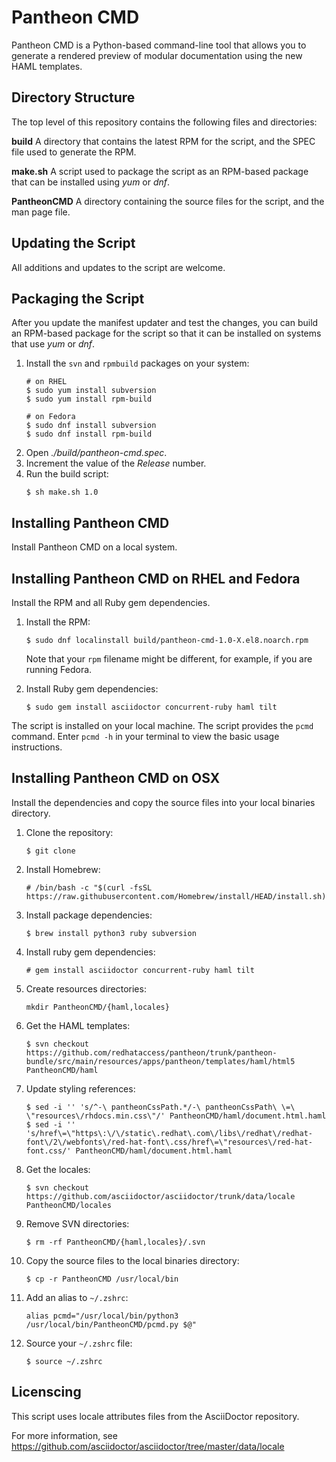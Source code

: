 # Pantheon CMD

Pantheon CMD is a Python-based command-line tool that allows you to generate a rendered preview of modular documentation using the new HAML templates.

## Directory Structure

The top level of this repository contains the following files and directories:

**build**
A directory that contains the latest RPM for the script, and the SPEC file used to generate the RPM.

**make.sh**
A script used to package the script as an RPM-based package that can be installed using *yum* or *dnf*.

**PantheonCMD**
A directory containing the source files for the script, and the man page file.

## Updating the Script
All additions and updates to the script are welcome.

## Packaging the Script
After you update the manifest updater and test the changes, you can build an RPM-based package for the script so that it can be installed on systems that use *yum* or *dnf*.

1. Install the `svn` and `rpmbuild` packages on your system:
   ```shell
   # on RHEL
   $ sudo yum install subversion
   $ sudo yum install rpm-build

   # on Fedora
   $ sudo dnf install subversion
   $ sudo dnf install rpm-build
   ```  
2. Open *./build/pantheon-cmd.spec*.
3. Increment the value of the *Release* number.
4. Run the build script:
   ```shell
   $ sh make.sh 1.0
   ```

## Installing Pantheon CMD

Install Pantheon CMD on a local system.

## Installing Pantheon CMD on RHEL and Fedora

Install the RPM and all Ruby gem dependencies.

1. Install the RPM:
   ```shell
   $ sudo dnf localinstall build/pantheon-cmd-1.0-X.el8.noarch.rpm
   ```
   Note that your `rpm` filename might be different, for example, if you are running Fedora.
   
2. Install Ruby gem dependencies:
   ```shell
   $ sudo gem install asciidoctor concurrent-ruby haml tilt
   ```

The script is installed on your local machine.
The script provides the `pcmd` command.
Enter `pcmd -h` in your terminal to view the basic usage instructions.

## Installing Pantheon CMD on OSX

Install the dependencies and copy the source files into your local binaries directory.

1. Clone the repository:
   ```
   $ git clone 
   ```
2. Install Homebrew:
   ```
   # /bin/bash -c "$(curl -fsSL https://raw.githubusercontent.com/Homebrew/install/HEAD/install.sh)"
   ``` 
3. Install package dependencies:
   ```
   $ brew install python3 ruby subversion 
   ```
4. Install ruby gem dependencies:
   ```
   # gem install asciidoctor concurrent-ruby haml tilt
   ```
5. Create resources directories:
   ```
   mkdir PantheonCMD/{haml,locales}
   ```
6. Get the HAML templates:
   ```
   $ svn checkout https://github.com/redhataccess/pantheon/trunk/pantheon-bundle/src/main/resources/apps/pantheon/templates/haml/html5 PantheonCMD/haml
   ```
7. Update styling references:
   ```
   $ sed -i '' 's/^-\ pantheonCssPath.*/-\ pantheonCssPath\ \=\ \"resources\/rhdocs.min.css\"/' PantheonCMD/haml/document.html.haml
   $ sed -i '' 's/href\=\"https\:\/\/static\.redhat\.com\/libs\/redhat\/redhat-font\/2\/webfonts\/red-hat-font\.css/href\=\"resources\/red-hat-font.css/' PantheonCMD/haml/document.html.haml
   ```
8. Get the locales:
   ```
   $ svn checkout https://github.com/asciidoctor/asciidoctor/trunk/data/locale PantheonCMD/locales
   ```
9. Remove SVN directories:
   ```
   $ rm -rf PantheonCMD/{haml,locales}/.svn
   ```
10. Copy the source files to the local binaries directory:
    ```
    $ cp -r PantheonCMD /usr/local/bin
    ```
11. Add an alias to `~/.zshrc`:
    ```
    alias pcmd="/usr/local/bin/python3 /usr/local/bin/PantheonCMD/pcmd.py $@"   
    ```
12. Source your `~/.zshrc` file:
    ```
    $ source ~/.zshrc
    ```

## Licenscing

This script uses locale attributes files from the AsciiDoctor repository.

For more information, see https://github.com/asciidoctor/asciidoctor/tree/master/data/locale
